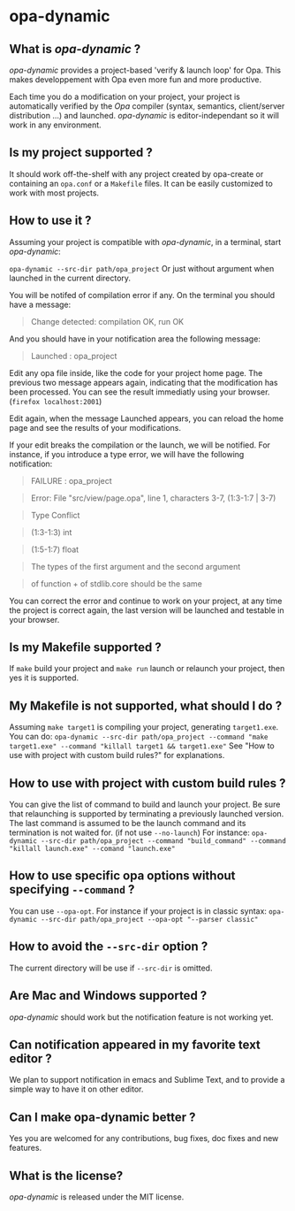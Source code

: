 opa-dynamic
===========

## What is *opa-dynamic* ?
*opa-dynamic* provides a project-based 'verify & launch loop' for Opa. 
This makes developpement with Opa even more fun and more productive.

Each time you do a modification on your project, your project is automatically verified by the *Opa* compiler (syntax, semantics, client/server distribution ...) and launched.
*opa-dynamic* is editor-independant so it will work in any environment.


## Is my project supported ?
It should work off-the-shelf with any project created by opa-create or containing an `opa.conf` or a `Makefile` files.
It can be easily customized to work with most projects.


## How to use it ?
Assuming your project is compatible with *opa-dynamic*, in a terminal, start *opa-dynamic*:

`opa-dynamic --src-dir path/opa_project`
Or just without argument when launched in the current directory.

You will be notifed of compilation error if any.
On the terminal you should have a message:

>Change detected: compilation OK, run OK

And you should have in your notification area the following message:

>Launched : opa_project


Edit any opa file inside, like the code for your project home page.
The previous two message appears again, indicating that the modification has been processed.
You can see the result immediatly using your browser. (`firefox localhost:2001`)

Edit again, when the message Launched appears, you can reload the home page and see the results of your modifications.

If your edit breaks the compilation or the launch, we will be notified.
For instance, if you introduce a type error, we will have the following notification:


>FAILURE : opa_project

>Error: File "src/view/page.opa", line 1, characters 3-7, (1:3-1:7 | 3-7)

>Type Conflict

>  (1:3-1:3)           int

>  (1:5-1:7)           float

>

>  The types of the first argument and the second argument

>    of function + of stdlib.core should be the same

You can correct the error and continue to work on your project, at any time the project is correct again, the last version will be launched and testable in your browser.


## Is my Makefile supported ?
If `make` build your project and `make run` launch or relaunch your project, then yes it is supported.


## My Makefile is not supported, what should I do ?
Assuming `make target1` is compiling your project, generating `target1.exe`.
You can do:
`opa-dynamic --src-dir path/opa_project --command "make target1.exe" --command "killall target1 && target1.exe"`
See "How to use with project with custom build rules?" for explanations.


## How to use with project with custom build rules ?

You can give the list of command to build and launch your project.
Be sure that relaunching is supported by terminating a previously launched version.
The last command is assumed to be the launch command and its termination is not waited for. (if not use `--no-launch`)
For instance:
`opa-dynamic --src-dir path/opa_project --command "build_command" --command "killall launch.exe" --comand "launch.exe"`

## How to use specific opa options without specifying `--command` ?
You can use `--opa-opt`.
For instance if your project is in classic syntax:
`opa-dynamic --src-dir path/opa_project --opa-opt "--parser classic"`

## How to avoid the `--src-dir` option ?
The current directory will be use if `--src-dir` is omitted.

## Are Mac and Windows supported ?
*opa-dynamic* should work but the notification feature is not working yet. 

## Can notification appeared in my favorite text editor ?
We plan to support notification in emacs and Sublime Text, and to provide a simple way to have it on other editor.

## Can I make opa-dynamic better ?
Yes you are welcomed for any contributions, bug fixes, doc fixes and new features.

## What is the license?
*opa-dynamic* is released under the MIT license.